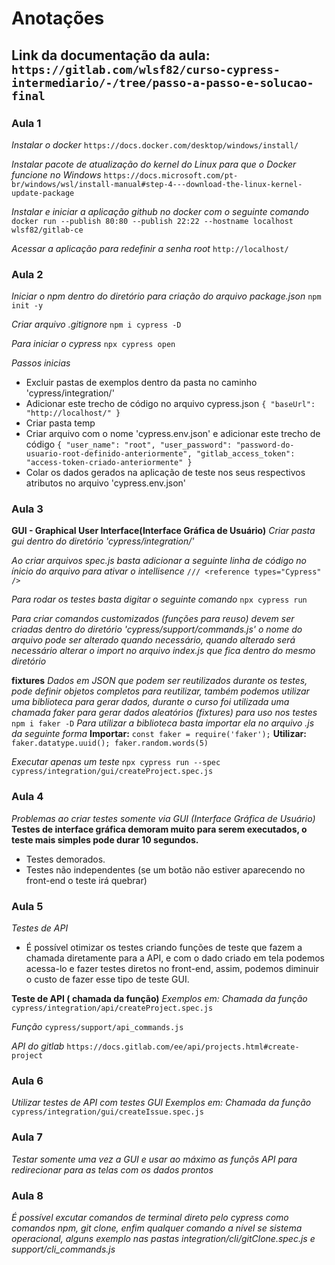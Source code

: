 # Anotações

## Link da documentação da aula: `https://gitlab.com/wlsf82/curso-cypress-intermediario/-/tree/passo-a-passo-e-solucao-final`

### Aula 1

_Instalar o docker_
`https://docs.docker.com/desktop/windows/install/`

_Instalar pacote de atualização do kernel do Linux para que o Docker funcione no Windows_
`https://docs.microsoft.com/pt-br/windows/wsl/install-manual#step-4---download-the-linux-kernel-update-package`

_Instalar e iniciar a aplicação github no docker com o seguinte comando_
`docker run --publish 80:80 --publish 22:22 --hostname localhost wlsf82/gitlab-ce`

_Acessar a aplicação para redefinir a senha root_
`http://localhost/`

### Aula 2

_Iniciar o npm dentro do diretório para criação do arquivo package.json_
`npm init -y`

_Criar arquivo .gitignore_
`npm i cypress -D`

_Para iniciar o cypress_
`npx cypress open`

_Passos inicias_

- Excluir pastas de exemplos dentro da pasta no caminho 'cypress/integration/'
- Adicionar este trecho de código no arquivo cypress.json
  `{ "baseUrl": "http://localhost/" }`
- Criar pasta temp
- Criar arquivo com o nome 'cypress.env.json' e adicionar este trecho de código
  `{ "user_name": "root", "user_password": "password-do-usuario-root-definido-anteriormente", "gitlab_access_token": "access-token-criado-anteriormente" }`
- Colar os dados gerados na aplicação de teste nos seus respectivos atributos no arquivo 'cypress.env.json'

### Aula 3

**GUI - Graphical User Interface(Interface Gráfica de Usuário)**
_Criar pasta gui dentro do diretório 'cypress/integration/'_

_Ao criar arquivos spec.js basta adicionar a seguinte linha de código no ínicio do arquivo para ativar o intellisence_
`/// <reference types="Cypress" />`

_Para rodar os testes basta digitar o seguinte comando_
`npx cypress run`

_Para criar comandos customizados (funções para reuso) devem ser criadas dentro do diretório 'cypress/support/commands.js' o nome do arquivo pode ser alterado quando necessário, quando alterado será necessário alterar o import no arquivo index.js que fica dentro do mesmo diretório_

**fixtures**
_Dados em JSON que podem ser reutilizados durante os testes, pode definir objetos completos para reutilizar, também podemos utilizar uma biblioteca para gerar dados, durante o curso foi utilizada uma chamada faker para gerar dados aleatórios (fixtures) para uso nos testes_
`npm i faker -D`
_Para utilizar a biblioteca basta importar ela no arquivo .js da seguinte forma_
**Importar:** `const faker = require('faker');`
**Utilizar:** `faker.datatype.uuid(); faker.random.words(5)`

_Executar apenas um teste_
`npx cypress run --spec cypress/integration/gui/createProject.spec.js`

### Aula 4

_Problemas ao criar testes somente via GUI (Interface Gráfica de Usuário)_
**Testes de interface gráfica demoram muito para serem executados, o teste mais simples pode durar 10 segundos.**

- Testes demorados.
- Testes não independentes (se um botão não estiver aparecendo no front-end o teste irá quebrar)

### Aula 5

_Testes de API_

- É possível otimizar os testes criando funções de teste que fazem a chamada diretamente para a API, e com o dado criado em tela podemos acessa-lo e fazer testes diretos no front-end, assim, podemos diminuir o custo de fazer esse tipo de teste GUI.

**Teste de API ( chamada da função)**
_Exemplos em:_
_Chamada da função_
`cypress/integration/api/createProject.spec.js`

_Função_
`cypress/support/api_commands.js`

_API do gitlab_
`https://docs.gitlab.com/ee/api/projects.html#create-project`

### Aula 6

_Utilizar testes de API com testes GUI_
_Exemplos em:_
_Chamada da função_
`cypress/integration/gui/createIssue.spec.js`

### Aula 7

_Testar somente uma vez a GUI e usar ao máximo as funçõs API para redirecionar para as telas com os dados prontos_

### Aula 8

_É possível excutar comandos de terminal direto pelo cypress como comandos npm, git clone, enfim qualquer comando a nível se sistema operacional, alguns exemplo nas pastas integration/cli/gitClone.spec.js e support/cli_commands.js_

